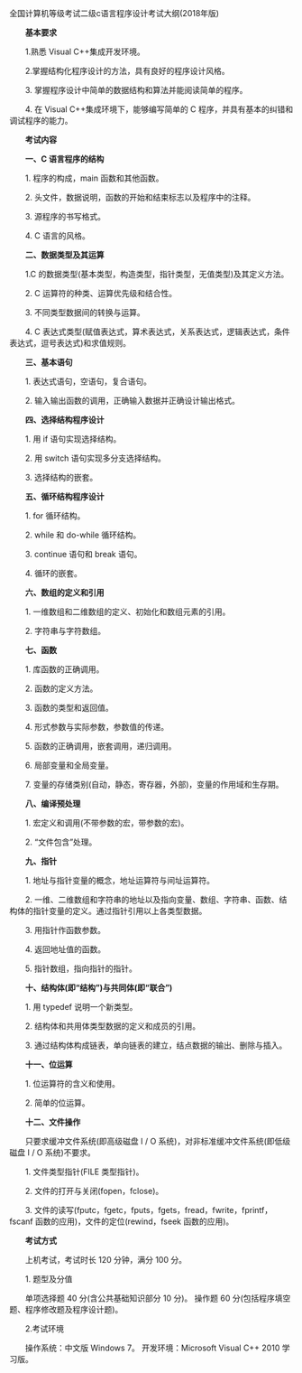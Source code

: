 全国计算机等级考试二级c语言程序设计考试大纲(2018年版)

　　**基本要求**

　　1.熟悉 Visual C++集成开发环境。

　　2.掌握结构化程序设计的方法，具有良好的程序设计风格。

　　3. 掌握程序设计中简单的数据结构和算法并能阅读简单的程序。

　　4. 在 Visual C++集成环境下，能够编写简单的 C 程序，并具有基本的纠错和调试程序的能力。

　　**考试内容**

　　**一、C 语言程序的结构**

　　1. 程序的构成，main 函数和其他函数。

　　2. 头文件，数据说明，函数的开始和结束标志以及程序中的注释。

　　3. 源程序的书写格式。

　　4. C 语言的风格。

　　**二、数据类型及其运算**

　　1.C 的数据类型(基本类型，构造类型，指针类型，无值类型)及其定义方法。

　　2. C 运算符的种类、运算优先级和结合性。

　　3. 不同类型数据间的转换与运算。

　　4. C 表达式类型(赋值表达式，算术表达式，关系表达式，逻辑表达式，条件表达式，逗号表达式)和求值规则。

　　**三、基本语句**

　　1. 表达式语句，空语句，复合语句。

　　2. 输入输出函数的调用，正确输入数据并正确设计输出格式。

　　**四、选择结构程序设计**

　　1. 用 if 语句实现选择结构。

　　2. 用 switch 语句实现多分支选择结构。

　　3. 选择结构的嵌套。

　　**五、循环结构程序设计**

　　1. for 循环结构。

　　2. while 和 do-while 循环结构。

　　3. continue 语句和 break 语句。

　　4. 循环的嵌套。

　　**六、数组的定义和引用**

　　1. 一维数组和二维数组的定义、初始化和数组元素的引用。

　　2. 字符串与字符数组。

　　**七、函数**

　　1. 库函数的正确调用。

　　2. 函数的定义方法。

　　3. 函数的类型和返回值。

　　4. 形式参数与实际参数，参数值的传递。

　　5. 函数的正确调用，嵌套调用，递归调用。

　　6. 局部变量和全局变量。

　　7. 变量的存储类别(自动，静态，寄存器，外部)，变量的作用域和生存期。

　　**八、编译预处理**

　　1. 宏定义和调用(不带参数的宏，带参数的宏)。

　　2. “文件包含”处理。

　　**九、指针**

　　1. 地址与指针变量的概念，地址运算符与间址运算符。

　　2. 一维、二维数组和字符串的地址以及指向变量、数组、字符串、函数、结构体的指针变量的定义。通过指针引用以上各类型数据。

　　3. 用指针作函数参数。

　　4. 返回地址值的函数。

　　5. 指针数组，指向指针的指针。

　　**十、结构体(即“结构”)与共同体(即“联合”)**

　　1. 用 typedef 说明一个新类型。

　　2. 结构体和共用体类型数据的定义和成员的引用。

　　3. 通过结构体构成链表，单向链表的建立，结点数据的输出、删除与插入。

　　**十一、位运算**

　　1. 位运算符的含义和使用。

　　2. 简单的位运算。

　　**十二、文件操作**

　　只要求缓冲文件系统(即高级磁盘 I / O 系统)，对非标准缓冲文件系统(即低级磁盘 I / O 系统)不要求。

　　1. 文件类型指针(FILE 类型指针)。

　　2. 文件的打开与关闭(fopen，fclose)。

　　3. 文件的读写(fputc，fgetc，fputs，fgets，fread，fwrite，fprintf，fscanf 函数的应用)，文件的定位(rewind，fseek 函数的应用)。

　　**考试方式**

　　上机考试，考试时长 120 分钟，满分 100 分。

　　1. 题型及分值

　　单项选择题 40 分(含公共基础知识部分 10 分)。 操作题 60 分(包括程序填空题、程序修改题及程序设计题)。

　　2.考试环境

　　操作系统：中文版 Windows 7。 开发环境：Microsoft Visual C++ 2010 学习版。
